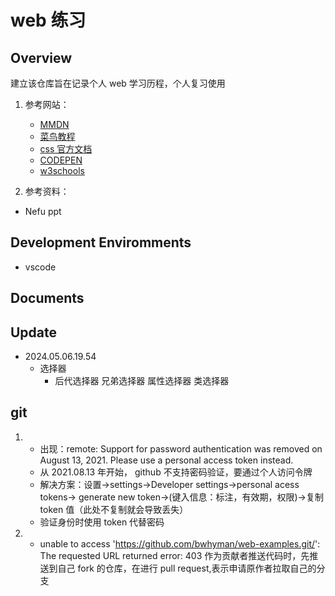 # web 练习

## Overview

建立该仓库旨在记录个人 web 学习历程，个人复习使用

1. 参考网站：

   - [MMDN](https://developer.mozilla.org/zh-CN/)
   - [菜鸟教程](https://www.runoob.com/)
   - [css 官方文档](https://www.w3.org/Style/CSS/)
   - [CODEPEN](https://codepen.io/)
   - [w3schools](https://www.w3schools.com/)

2. 参考资料：

- Nefu ppt

## Development Enviromments

- vscode

## Documents

## Update

- 2024.05.06.19.54
  - 选择器
    - 后代选择器 兄弟选择器 属性选择器 类选择器

## git

1. - 出现：remote: Support for password authentication was removed on August 13, 2021. Please use a personal access token instead.
   - 从 2021.08.13 年开始， github 不支持密码验证，要通过个人访问令牌
   - 解决方案：设置->settings->Developer settings->personal acess tokens-> generate new token->(键入信息：标注，有效期，权限)->复制 token 值（此处不复制就会导致丢失）
   - 验证身份时使用 token 代替密码
2. - unable to access 'https://github.com/bwhyman/web-examples.git/': The requested URL returned error: 403 作为贡献者推送代码时，先推送到自己 fork 的仓库，在进行 pull request,表示申请原作者拉取自己的分支
